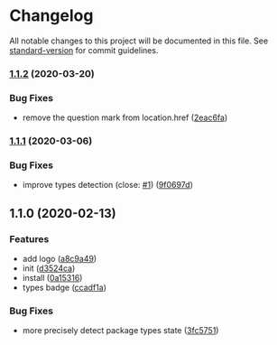 # Changelog

All notable changes to this project will be documented in this file. See [standard-version](https://github.com/conventional-changelog/standard-version) for commit guidelines.

### [1.1.2](https://github.com/fjc0k/npm-plus/compare/v1.1.1...v1.1.2) (2020-03-20)


### Bug Fixes

* remove the question mark from location.href ([2eac6fa](https://github.com/fjc0k/npm-plus/commit/2eac6fa4846437aeec81da79b8c608c5b30b7ef2))

### [1.1.1](https://github.com/fjc0k/npm-plus/compare/v1.1.0...v1.1.1) (2020-03-06)


### Bug Fixes

* improve types detection (close: [#1](https://github.com/fjc0k/npm-plus/issues/1)) ([9f0697d](https://github.com/fjc0k/npm-plus/commit/9f0697dfd75936cbbb7c8c221c1b847ab60e4d2a))

## 1.1.0 (2020-02-13)


### Features

* add logo ([a8c9a49](https://github.com/fjc0k/npm-plus/commit/a8c9a499ac73475ebeed3b81f62eb665f8d69180))
* init ([d3524ca](https://github.com/fjc0k/npm-plus/commit/d3524cac8701609eb6a28e4d37ba7d06766603d7))
* install ([0a15316](https://github.com/fjc0k/npm-plus/commit/0a15316bcf24d80c281f93c72214e16a9ddfc23a))
* types badge ([ccadf1a](https://github.com/fjc0k/npm-plus/commit/ccadf1a6939a20437d0df9c12c2aca36964de2a5))


### Bug Fixes

* more precisely detect package types state ([3fc5751](https://github.com/fjc0k/npm-plus/commit/3fc5751690cb0e78f3bd0db69c7dad9bc86a2fae))
